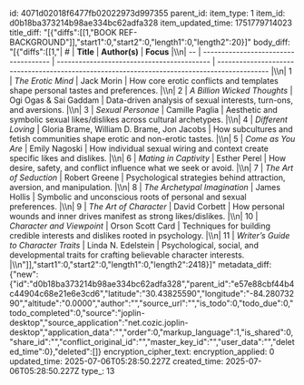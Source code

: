 id: 4071d02018f6477fb02022973d997355
parent_id: 
item_type: 1
item_id: d0b18ba373214b98ae334bc62adfa328
item_updated_time: 1751779714023
title_diff: "[{\"diffs\":[[1,\"BOOK REF- BACKGROUND\"]],\"start1\":0,\"start2\":0,\"length1\":0,\"length2\":20}]"
body_diff: "[{\"diffs\":[[1,\"| #  | **Title**                            | **Author(s)**                              | **Focus**                                                                                    |\\\n| -- | ------------------------------------ | ------------------------------------------ | -------------------------------------------------------------------------------------------- |\\\n| 1  | *The Erotic Mind*                    | Jack Morin                                 | How core erotic conflicts and templates shape personal tastes and preferences.               |\\\n| 2  | *A Billion Wicked Thoughts*          | Ogi Ogas & Sai Gaddam                      | Data-driven analysis of sexual interests, turn-ons, and aversions.                           |\\\n| 3  | *Sexual Personae*                    | Camille Paglia                             | Aesthetic and symbolic sexual likes/dislikes across cultural archetypes.                     |\\\n| 4  | *Different Loving*                   | Gloria Brame, William D. Brame, Jon Jacobs | How subcultures and fetish communities shape erotic and non-erotic tastes.                   |\\\n| 5  | *Come as You Are*                    | Emily Nagoski                              | How individual sexual wiring and context create specific likes and dislikes.                 |\\\n| 6  | *Mating in Captivity*                | Esther Perel                               | How desire, safety, and conflict influence what we seek or avoid.                            |\\\n| 7  | *The Art of Seduction*               | Robert Greene                              | Psychological strategies behind attraction, aversion, and manipulation.                      |\\\n| 8  | *The Archetypal Imagination*         | James Hollis                               | Symbolic and unconscious roots of personal and sexual preferences.                           |\\\n| 9  | *The Art of Character*               | David Corbett                              | How personal wounds and inner drives manifest as strong likes/dislikes.                      |\\\n| 10 | *Character and Viewpoint*            | Orson Scott Card                           | Techniques for building credible interests and dislikes rooted in psychology.                |\\\n| 11 | *Writer’s Guide to Character Traits* | Linda N. Edelstein                         | Psychological, social, and developmental traits for crafting believable character interests. |\\\n\"]],\"start1\":0,\"start2\":0,\"length1\":0,\"length2\":2418}]"
metadata_diff: {"new":{"id":"d0b18ba373214b98ae334bc62adfa328","parent_id":"e57e88cbf44b4c44904c68e21e6e3cd6","latitude":"30.43825590","longitude":"-84.28073290","altitude":"0.0000","author":"","source_url":"","is_todo":0,"todo_due":0,"todo_completed":0,"source":"joplin-desktop","source_application":"net.cozic.joplin-desktop","application_data":"","order":0,"markup_language":1,"is_shared":0,"share_id":"","conflict_original_id":"","master_key_id":"","user_data":"","deleted_time":0},"deleted":[]}
encryption_cipher_text: 
encryption_applied: 0
updated_time: 2025-07-06T05:28:50.227Z
created_time: 2025-07-06T05:28:50.227Z
type_: 13
